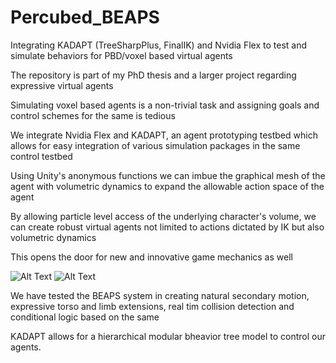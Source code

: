 # Percubed_BEAPS
Integrating KADAPT (TreeSharpPlus, FinalIK) and Nvidia Flex to test and simulate behaviors for PBD/voxel based virtual agents

The repository is part of my PhD thesis and a larger project regarding expressive virtual agents

Simulating voxel based agents is a non-trivial task and assigning goals and control schemes for the same is tedious

We integrate Nvidia Flex and KADAPT, an agent prototyping testbed which allows for easy integration of various simulation packages in the same control testbed

Using Unity's anonymous functions we can imbue the graphical mesh of the agent with volumetric dynamics to expand the allowable action space of the agent

By allowing particle level access of the underlying character's volume, we can create robust virtual agents not limited to actions dictated by IK but also volumetric dynamics

This opens the door for new and innovative game mechanics as well

![Alt Text](https://drive.google.com/drive/folders/1GGJBQK94l4HDW7uLVdaEg7cJpJjTKcxH.gif)
![Alt Text](https://user-images.githubusercontent.com/22035965/140826566-a57706bf-0b96-4a0c-8f3f-36867e83c87e.gif)

We have tested the BEAPS system in creating natural secondary motion, expressive torso and limb extensions, real tim collision detection and conditional logic based on the same

KADAPT allows for a hierarchical modular bheavior tree model to control our agents.

